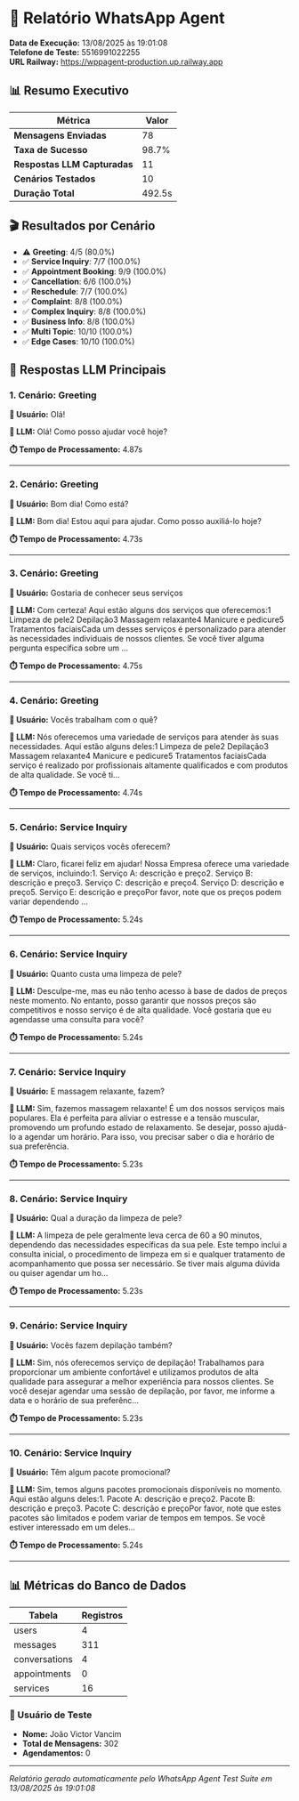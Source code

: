 # 🧪 Relatório WhatsApp Agent

**Data de Execução:** 13/08/2025 às 19:01:08  
**Telefone de Teste:** 5516991022255  
**URL Railway:** https://wppagent-production.up.railway.app

## 📊 Resumo Executivo

| Métrica | Valor |
|---------|--------|
| **Mensagens Enviadas** | 78 |
| **Taxa de Sucesso** | 98.7% |
| **Respostas LLM Capturadas** | 11 |
| **Cenários Testados** | 10 |
| **Duração Total** | 492.5s |

## 🎬 Resultados por Cenário

- ⚠️ **Greeting**: 4/5 (80.0%)
- ✅ **Service Inquiry**: 7/7 (100.0%)
- ✅ **Appointment Booking**: 9/9 (100.0%)
- ✅ **Cancellation**: 6/6 (100.0%)
- ✅ **Reschedule**: 7/7 (100.0%)
- ✅ **Complaint**: 8/8 (100.0%)
- ✅ **Complex Inquiry**: 8/8 (100.0%)
- ✅ **Business Info**: 8/8 (100.0%)
- ✅ **Multi Topic**: 10/10 (100.0%)
- ✅ **Edge Cases**: 10/10 (100.0%)

## 🤖 Respostas LLM Principais

### 1. Cenário: Greeting

**👤 Usuário:** Olá!

**🤖 LLM:** Olá! Como posso ajudar você hoje?

**⏱️ Tempo de Processamento:** 4.87s

---

### 2. Cenário: Greeting

**👤 Usuário:** Bom dia! Como está?

**🤖 LLM:** Bom dia! Estou aqui para ajudar. Como posso auxiliá-lo hoje?

**⏱️ Tempo de Processamento:** 4.73s

---

### 3. Cenário: Greeting

**👤 Usuário:** Gostaria de conhecer seus serviços

**🤖 LLM:** Com certeza! Aqui estão alguns dos serviços que oferecemos:1 Limpeza de pele2 Depilação3 Massagem relaxante4 Manicure e pedicure5 Tratamentos faciaisCada um desses serviços é personalizado para atender às necessidades individuais de nossos clientes. Se você tiver alguma pergunta específica sobre um ...

**⏱️ Tempo de Processamento:** 4.75s

---

### 4. Cenário: Greeting

**👤 Usuário:** Vocês trabalham com o quê?

**🤖 LLM:** Nós oferecemos uma variedade de serviços para atender às suas necessidades. Aqui estão alguns deles:1 Limpeza de pele2 Depilação3 Massagem relaxante4 Manicure e pedicure5 Tratamentos faciaisCada serviço é realizado por profissionais altamente qualificados e com produtos de alta qualidade. Se você ti...

**⏱️ Tempo de Processamento:** 4.74s

---

### 5. Cenário: Service Inquiry

**👤 Usuário:** Quais serviços vocês oferecem?

**🤖 LLM:** Claro, ficarei feliz em ajudar! Nossa Empresa oferece uma variedade de serviços, incluindo:1. Serviço A: descrição e preço2. Serviço B: descrição e preço3. Serviço C: descrição e preço4. Serviço D: descrição e preço5. Serviço E: descrição e preçoPor favor, note que os preços podem variar dependendo ...

**⏱️ Tempo de Processamento:** 5.24s

---

### 6. Cenário: Service Inquiry

**👤 Usuário:** Quanto custa uma limpeza de pele?

**🤖 LLM:** Desculpe-me, mas eu não tenho acesso à base de dados de preços neste momento. No entanto, posso garantir que nossos preços são competitivos e nosso serviço é de alta qualidade. Você gostaria que eu agendasse uma consulta para você?

**⏱️ Tempo de Processamento:** 5.24s

---

### 7. Cenário: Service Inquiry

**👤 Usuário:** E massagem relaxante, fazem?

**🤖 LLM:** Sim, fazemos massagem relaxante! É um dos nossos serviços mais populares. Ela é perfeita para aliviar o estresse e a tensão muscular, promovendo um profundo estado de relaxamento. Se desejar, posso ajudá-lo a agendar um horário. Para isso, vou precisar saber o dia e horário de sua preferência.

**⏱️ Tempo de Processamento:** 5.23s

---

### 8. Cenário: Service Inquiry

**👤 Usuário:** Qual a duração da limpeza de pele?

**🤖 LLM:** A limpeza de pele geralmente leva cerca de 60 a 90 minutos, dependendo das necessidades específicas da sua pele. Este tempo inclui a consulta inicial, o procedimento de limpeza em si e qualquer tratamento de acompanhamento que possa ser necessário. Se tiver mais alguma dúvida ou quiser agendar um ho...

**⏱️ Tempo de Processamento:** 5.23s

---

### 9. Cenário: Service Inquiry

**👤 Usuário:** Vocês fazem depilação também?

**🤖 LLM:** Sim, nós oferecemos serviço de depilação! Trabalhamos para proporcionar um ambiente confortável e utilizamos produtos de alta qualidade para assegurar a melhor experiência para nossos clientes. Se você desejar agendar uma sessão de depilação, por favor, me informe a data e o horário de sua preferênc...

**⏱️ Tempo de Processamento:** 5.23s

---

### 10. Cenário: Service Inquiry

**👤 Usuário:** Têm algum pacote promocional?

**🤖 LLM:** Sim, temos alguns pacotes promocionais disponíveis no momento. Aqui estão alguns deles:1. Pacote A: descrição e preço2. Pacote B: descrição e preço3. Pacote C: descrição e preçoPor favor, note que estes pacotes são limitados e podem variar de tempos em tempos. Se você estiver interessado em um deles...

**⏱️ Tempo de Processamento:** 5.24s

---

## 📊 Métricas do Banco de Dados

| Tabela | Registros |
|--------|-----------|
| users | 4 |
| messages | 311 |
| conversations | 4 |
| appointments | 0 |
| services | 16 |

### 👤 Usuário de Teste

- **Nome:** João Victor Vancim
- **Total de Mensagens:** 302
- **Agendamentos:** 0

---

*Relatório gerado automaticamente pelo WhatsApp Agent Test Suite em 13/08/2025 às 19:01:08*
